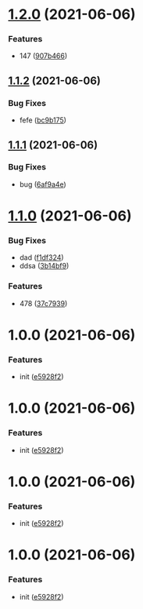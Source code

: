 # [1.2.0](https://github.com/hamono/Ticket/compare/v1.1.2...v1.2.0) (2021-06-06)


### Features

* 147 ([907b466](https://github.com/hamono/Ticket/commit/907b46690e76e2c009e6681a6c5776eed0ad9780))

## [1.1.2](https://github.com/hamono/Ticket/compare/v1.1.1...v1.1.2) (2021-06-06)


### Bug Fixes

* fefe ([bc9b175](https://github.com/hamono/Ticket/commit/bc9b1753462baca96bd7de7b394cccd2f50d7eac))

## [1.1.1](https://github.com/hamono/Ticket/compare/v1.1.0...v1.1.1) (2021-06-06)


### Bug Fixes

* bug ([6af9a4e](https://github.com/hamono/Ticket/commit/6af9a4ee0aaab345c66b6bf87cb7ee426d19a610))

# [1.1.0](https://github.com/hamono/Ticket/compare/v1.0.0...v1.1.0) (2021-06-06)


### Bug Fixes

* dad ([f1df324](https://github.com/hamono/Ticket/commit/f1df324f8fa39d927f7e9311454f704a71e9c7c7))
* ddsa ([3b14bf9](https://github.com/hamono/Ticket/commit/3b14bf9fb4e0d4485352359ccf4a3c5e4e4ceaf8))


### Features

* 478 ([37c7939](https://github.com/hamono/Ticket/commit/37c7939a61cab668134f7fc610a820f581485b95))

# 1.0.0 (2021-06-06)


### Features

* init ([e5928f2](https://github.com/hamono/Ticket/commit/e5928f2a7fdfa94134c6f5f46b54dbcbe24a1341))

# 1.0.0 (2021-06-06)


### Features

* init ([e5928f2](https://github.com/hamono/Ticket/commit/e5928f2a7fdfa94134c6f5f46b54dbcbe24a1341))

# 1.0.0 (2021-06-06)


### Features

* init ([e5928f2](https://github.com/hamono/Ticket/commit/e5928f2a7fdfa94134c6f5f46b54dbcbe24a1341))

# 1.0.0 (2021-06-06)


### Features

* init ([e5928f2](https://github.com/hamono/Ticket/commit/e5928f2a7fdfa94134c6f5f46b54dbcbe24a1341))
